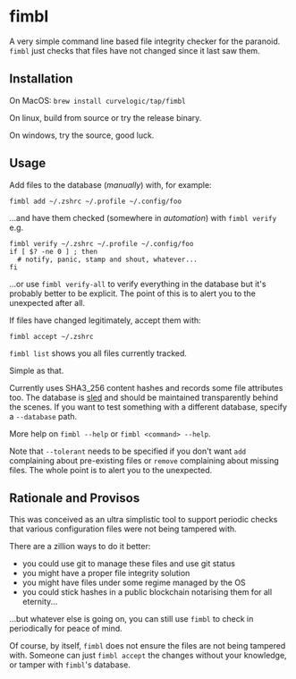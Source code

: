 # fimbl

A very simple command line based file integrity checker for the
paranoid. `fimbl` just checks that files have not changed since it
last saw them.

## Installation

On MacOS: `brew install curvelogic/tap/fimbl`

On linux, build from source or try the release binary.

On windows, try the source, good luck.

## Usage

Add files to the database (_manually_) with, for example:

```shell
fimbl add ~/.zshrc ~/.profile ~/.config/foo
```

...and have them checked (somewhere in _automation_)
with `fimbl verify` e.g.

```shell
fimbl verify ~/.zshrc ~/.profile ~/.config/foo
if [ $? -ne 0 ] ; then
  # notify, panic, stamp and shout, whatever...
fi
```
...or use `fimbl verify-all` to verify everything in the database but
it's probably better to be explicit. The point of this is to alert you
to the unexpected after all.

If files have changed legitimately, accept them with:

```shell
fimbl accept ~/.zshrc
```

`fimbl list` shows you all files currently tracked.

Simple as that.

Currently uses SHA3_256 content hashes and records some file
attributes too. The database is
[sled](https://github.com/spacejam/sled) and should be maintained
transparently behind the scenes. If you want to test something with a
different database, specify a `--database` path.

More help on `fimbl --help` or `fimbl <command> --help`.

Note that `--tolerant` needs to be specified if you don't want `add`
complaining about pre-existing files or `remove` complaining about
missing files. The whole point is to alert you to the unexpected.

## Rationale and Provisos

This was conceived as an ultra simplistic tool to support periodic
checks that various configuration files were not being tampered with.

There are a zillion ways to do it better:

 - you could use git to manage these files and use git status
 - you might have a proper file integrity solution
 - you might have files under some regime managed by the OS
 - you could stick hashes in a public blockchain notarising them for all
   eternity...

...but whatever else is going on, you can still use `fimbl` to check in
periodically for peace of mind.

Of course, by itself, `fimbl` does not ensure the files are not being
tampered with. Someone can just `fimbl accept` the changes without
your knowledge, or tamper with `fimbl`'s database.

